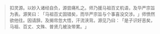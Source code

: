
> 扣灵源。以妙入诸经自负，源尝痛札之。师乃援马祖百丈机语，及华严宗旨为表。源笑曰：​「马祖百丈固错矣，而华严宗旨与个事喜没交涉。​」师愤然欲他往。因请辞。及揭帘忽大悟，汗流浃背。源见乃曰：​「是子识好恶矣，马祖、百丈、文殊、普贤几被汝带累。​」
